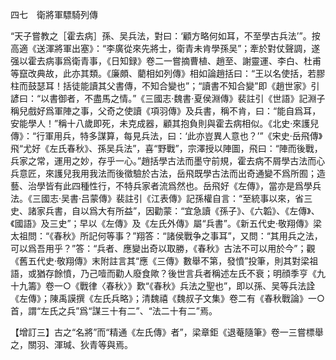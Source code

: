 四七　衛將軍驃騎列傳

“天子嘗教之［霍去病］孫、吴兵法，對曰：‘顧方略何如耳，不至學古兵法’”。按高適《送渾將軍出塞》：“李廣從來先將士，衛青未肯學孫吴”；牽於對仗聲調，遂强以霍去病事爲衛青事，《日知録》卷二一嘗摘曹植、趙至、謝靈運、李白、杜甫等竄改典故，此亦其類。《廉頗、藺相如列傳》相如論趙括曰：“王以名使括，若膠柱而鼓瑟耳！括徒能讀其父書傳，不知合變也”；“讀書不知合變”即《趙世家》引諺曰：“以書御者，不盡馬之情。”《三國志·魏書·夏侯淵傳》裴註引《世語》記淵子稱兒戲好爲軍陣之事，父奇之使讀《項羽傳》及兵書，稱不肯，曰：“能自爲耳，安能學人！”稱十八歲即死，未克成器，顧其抱負則與霍去病相似。《北史·來護兒傳》：“行軍用兵，特多謀算，每見兵法，曰：‘此亦豈異人意也？’”《宋史·岳飛傳》飛“尤好《左氏春秋》、孫吴兵法”，喜“野戰”，宗澤授以陣圖，飛曰：“陣而後戰，兵家之常，運用之妙，存乎一心。”趙括學古法而墨守前規，霍去病不屑學古法而心兵意匠，來護兒我用我法而後徵驗於古法，岳飛既學古法而出奇通變不爲所囿；造藝、治學皆有此四種性行，不特兵家者流爲然也。岳飛好《左傳》，當亦是爲學兵法。《三國志·吴書·吕蒙傳》裴註引《江表傳》記孫權自言：“至統事以來，省三史、諸家兵書，自以爲大有所益”，因勸蒙：“宜急讀《孫子》、《六韜》、《左傳》、《國語》及三史”；早以《左傳》及《左氏外傳》屬“兵書”。《新五代史·敬翔傳》梁太祖問：“《春秋》所記何等事？”翔答：“諸侯戰争之事耳”，又問：“其用兵之法，可以爲吾用乎？”答：“兵者、應變出奇以取勝，《春秋》古法不可以用於今”；觀《舊五代史·敬翔傳》末附註言其“應《三傳》數舉不第，發憤”投筆，則其對梁祖語，或猶存餘憤，乃己噎而勸人廢食歟？後世言兵者稱述左氏不衰；明顔季亨《九十九籌》卷一○《戰律〈春秋〉》歎“《春秋》兵法之聖也”，即以孫、吴等兵法詮《左傳》；陳禹謨撰《左氏兵略》；清魏禧《魏叔子文集》卷二有《春秋戰論》一○首，謂“左氏之兵”爲“謀三十有二”、“法二十有二”焉。

【增訂三】古之“名將”而“精通《左氏傳》者”，梁章鉅《退菴隨筆》卷一三嘗標舉之，關羽、渾瑊、狄青等與焉。